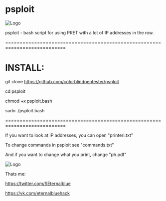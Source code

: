 # psploit

![Logo](https://pp.userapi.com/c631628/v631628342/2758/3s9iiHUgegs.jpg)


psploit - bash script for using PRET with a lot of IP addresses in the row.

===========================================================================

# INSTALL:

git clone https://github.com/colorblindpentester/psploit

cd psploit

chmod +x psploit.bash


sudo ./psploit.bash

===========================================================================

If you want to look at IP addresses, you can open "printeri.txt"

To change commands in psploit see "commands.txt"

And if you want to change what you print, change "ph.pdf"


![Logo](https://avatanplus.com/files/resources/mid/59ce584cc0eb615ece08ebf6.png)

Thats me:

https://twitter.com/SEternalblue

https://vk.com/eternalbluehack

